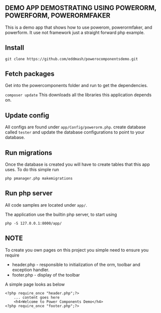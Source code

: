DEMO APP DEMOSTRATING USING POWERORM, POWERFORM, POWERORMFAKER
--------------------------------------------------------------

This is a demo app that shows how to use powerom, powerormfaker, and powerform.
It use not framework just a straight forward php example.

Install
-------
``git clone https://github.com/eddmash/powerocomponentsdemo.git``

Fetch packages
---------------
Get into the powercomponents folder and run to get the dependencies.

``composer update``
This downloads all the libraries this application depends on.

Update config
-------------
All configs are found under `app/Config/powerorm.php`.
create database called `tester` and update the database configurations to point to your database.

Run migrations
--------------
Once the database is created you will have to create tables that this app uses.
To do this simple run 

``php pmanager.php makemigrations``

Run php server
--------------
All code samples are located under `app/`. 

The application use the builtin php server, to start using 

``php -S 127.0.0.1:8000/app/``

NOTE
----
To create you own pages on this project you simple need to ensure you require
- header.php  - responsible to initialization of the orm, toolbar and exception handler.
- footer.php  - display of the toolbar

A simple page looks as below
``````
<?php require_once "header.php";?>
    ... content goes here
    <h4>Welcome to Power Components Demo</h4>
<?php require_once "footer.php";?>
``````

